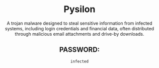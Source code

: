 <div align="center">

# Pysilon

A trojan malware designed to steal sensitive information from infected systems, including login credentials and financial data, often distributed through malicious email attachments and drive-by downloads.

## PASSWORD:

```
infected
```

</div>
